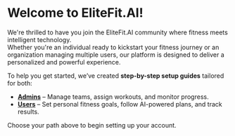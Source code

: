 # Welcome to EliteFit.AI!

We're thrilled to have you join the EliteFit.AI community where fitness meets intelligent technology.  
Whether you're an individual ready to kickstart your fitness journey or an organization managing multiple users, our platform is designed to deliver a personalized and powerful experience.

To help you get started, we’ve created **step-by-step setup guides** tailored for both:

- [**Admins**](/product-tour/Admin/1userJourney) – Manage teams, assign workouts, and monitor progress.
- [**Users**](/product-tour/User/1userFlow) – Set personal fitness goals, follow AI-powered plans, and track results.

Choose your path above to begin setting up your account.
